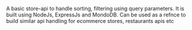 A basic store-api to handle sorting, filtering using query parameters.
It is built using NodeJs, ExpressJs and MondoDB.
Can be used as a refnce to build similar api handling for ecommerce stores, restaurants apis etc 
